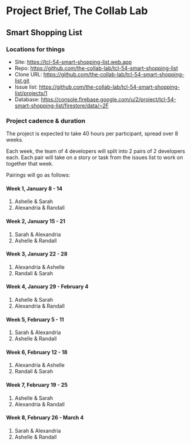 # Project Brief, The Collab Lab

## Smart Shopping List

### Locations for things

- Site: https://tcl-54-smart-shopping-list.web.app
- Repo: https://github.com/the-collab-lab/tcl-54-smart-shopping-list
- Clone URL: https://github.com/the-collab-lab/tcl-54-smart-shopping-list.git
- Issue list: https://github.com/the-collab-lab/tcl-54-smart-shopping-list/projects/1
- Database: https://console.firebase.google.com/u/2/project/tcl-54-smart-shopping-list/firestore/data/~2F

### Project cadence & duration

The project is expected to take 40 hours per participant, spread over 8 weeks.

Each week, the team of 4 developers will split into 2 pairs of 2 developers each. Each pair will take on a story or task from the issues list to work on together that week.

Pairings will go as follows:

#### Week 1, January 8 - 14

1. Ashelle & Sarah
2. Alexandria & Randall

#### Week 2, January 15 - 21

1. Sarah & Alexandria
2. Ashelle & Randall

#### Week 3, January 22 - 28

1. Alexandria & Ashelle
2. Randall & Sarah

#### Week 4, January 29 - February 4

1. Ashelle & Sarah
2. Alexandria & Randall

#### Week 5, February 5 - 11

1. Sarah & Alexandria
2. Ashelle & Randall

#### Week 6, February 12 - 18

1. Alexandria & Ashelle
2. Randall & Sarah

#### Week 7, February 19 - 25

1. Ashelle & Sarah
2. Alexandria & Randall

#### Week 8, February 26 - March 4

1. Sarah & Alexandria
2. Ashelle & Randall
